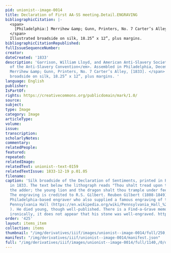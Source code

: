 ```yaml
---
pid: unionist--image-0014
title: Declaration of First AA-SS meeting.Detail.ENGRAVING
bibliographicCitation: |-
  <span>
    [Philadelphia:] Merrihew &amp; Gunn, Printers, No. 7 Carter’s Alley, [1833].
  </span>
  Illustrated broadside on silk, 18.25” x 12”, plus margins.
bibliographicCitationRepublished: 
fullIssueSequenceNumber: 
creator: 
dateCreated: '1833'
description: 'Garrison, William Lloyd, and American Anti-Slavery Society. <em>Declaration
  of the Anti-Slavery Convention</em>. Assembled in Philadelphia, December 4, 1833.<span>   [Philadelphia:]
  Merrihew &amp; Gunn, Printers, No. 7 Carter’s Alley, [1833]. </span> Illustrated
  broadside on silk, 18.25” x 12”, plus margins. '
language: English
publisher: 
IsPartOf: 
rights: https://creativecommons.org/publicdomain/mark/1.0/
source: 
subject: 
type: Image
category: Image
articleType: 
volume: 
issue: 
transcription: 
scholarlyNotes: 
commentary: 
relatedPeople: 
featured: 
repeated: 
relatedImage: 
relatedText: unionist--text-0159
relatedTextIssue: 1833-12-19 p.01.05
filename: 
caption: 'Silk broadside of the Declaration of Sentiments, printed in Philadelphia
  in 1833. The text below the lithograph reads "Thou shalt tread upon the lion and
  the adder; the young lion and the dragon shalt thou trample under feet" (Psalm 91:13).
  The engraving is credited to R.S. Gilbert. Reuben Gilbert (1808-1849) was an important
  Philadelphia-based engraver who also supplied a famous engraving of the ruins of
  Pennsylvania Hall (https://en.wikipedia.org/wiki/Pennsylvania_Hall_%28Philadelphia%29#/media/File:Pennsylvania_Hall_after_fire.jpg
  ). He died young, though well-published. There is a Find-a-Grave memorial for him;
  ironically, it does not appear that his stone was well-engraved. https://www.findagrave.com/memorial/104231115/reuben-s-gilbert?_gl=1*effs81*_ga*MTUyMjQxNDg5NS4xNjU5NTYyOTE2*_ga_4QT8FMEX30*NDI0Njk2OGEtZmM3ZS00YjkyLWI1YzItMWY0MzM5ZGU3N2ZkLjcuMS4xNjc5MDAxNjA3LjMyLjAuMA. '
order: '425'
layout: items_item
collection: items
thumbnail: "/img/derivatives/iiif/images/unionist--image-0014/full/250,/0/default.jpg"
manifest: "/img/derivatives/iiif/unionist--image-0014/manifest.json"
full: "/img/derivatives/iiif/images/unionist--image-0014/full/1140,/0/default.jpg"
---
```


